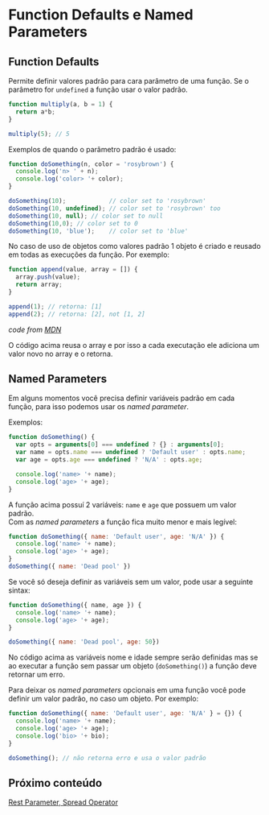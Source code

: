 # Function Defaults e Named Parameters

## Function Defaults

Permite definir valores padrão para cara parâmetro de uma função.
Se o parâmetro for `undefined` a função usar o valor padrão.

```js
function multiply(a, b = 1) {
  return a*b;
}

multiply(5); // 5
```

Exemplos de quando o parâmetro padrão é usado:

```js
function doSomething(n, color = 'rosybrown') {
  console.log('n> ' + n);
  console.log('color> '+ color);
}

doSomething(10);            // color set to 'rosybrown'
doSomething(10, undefined); // color set to 'rosybrown' too
doSomething(10, null); // color set to null
doSomething(10,0); // color set to 0
doSomething(10, 'blue');    // color set to 'blue'
```

No caso de uso de objetos como valores padrão 1 objeto é criado e reusado em todas as execuções da função. Por exemplo:

```js
function append(value, array = []) {
  array.push(value);
  return array;
}

append(1); // retorna: [1]
append(2); // retorna: [2], not [1, 2]
```
*code from [MDN](https://developer.mozilla.org/pt-BR/docs/Web/JavaScript/Reference/Functions/Parametros_Predefinidos)*

O código acima reusa o array e por isso a cada executação ele adiciona um valor novo no array e o retorna.

## Named Parameters

Em alguns momentos você precisa definir variáveis padrão em cada função, para isso podemos usar os *named parameter*.

Exemplos:

```js
function doSomething() {
  var opts = arguments[0] === undefined ? {} : arguments[0];
  var name = opts.name === undefined ? 'Default user' : opts.name;
  var age = opts.age === undefined ? 'N/A' : opts.age;

  console.log('name> '+ name);
  console.log('age> '+ age);
}
```

A função acima possuí 2 variáveis: `name` e `age` que possuem um valor padrão.<br>
Com as *named parameters* a função fica muito menor e mais legível:

```js
function doSomething({ name: 'Default user', age: 'N/A' }) {
  console.log('name> '+ name);
  console.log('age> '+ age);
}
doSomething({ name: 'Dead pool' })
```

Se você só deseja definir as variáveis sem um valor, pode usar a seguinte sintax:

```js
function doSomething({ name, age }) {
  console.log('name> '+ name);
  console.log('age> '+ age);
}

doSomething({ name: 'Dead pool', age: 50})
```

No código acima as variáveis nome e idade sempre serão definidas mas se ao executar a função sem passar um objeto (`doSomething()`) a função deve retornar um erro.

Para deixar os *named parameters* opcionais em uma função você pode definir um valor padrão, no caso um objeto. Por exemplo: 

```js
function doSomething({ name: 'Default user', age: 'N/A' } = {}) {
  console.log('name> '+ name);
  console.log('age> '+ age);
  console.log('bio> '+ bio);
}

doSomething(); // não retorna erro e usa o valor padrão
```

## Próximo conteúdo

[Rest Parameter, Spread Operator](2.2_rest_params_spread_operator.md)